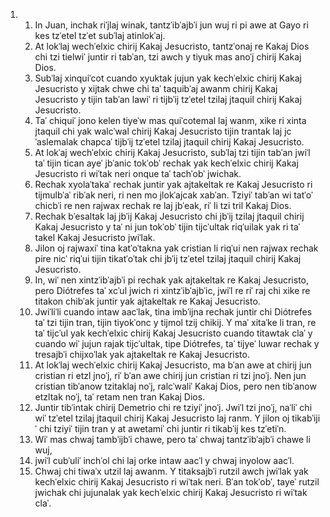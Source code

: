 <ol>
  <li>
    <ol>
      <li>In Juan, inchak riˈjlaj winak, tantzˈibˈajbˈi jun wuj ri pi awe at Gayo ri kes tzˈetel tzˈet subˈlaj atinlokˈaj.</li>
      <li>At lokˈlaj wechˈelxic chirij Kakaj Jesucristo, tantzˈonaj re Kakaj Dios chi tzi tielwiˈ juntir ri tabˈan, tzi awch y tiyuk mas anoˈj chirij Kakaj Dios.</li>
      <li>Subˈlaj xinquiˈcot cuando xyuktak jujun yak kechˈelxic chirij Kakaj Jesucristo y xijtak chwe chi taˈ taquibˈaj awanm chirij Kakaj Jesucristo y tijin tabˈan lawiˈ ri tijbˈij tzˈetel tzilaj jtaquil chirij Kakaj Jesucristo.</li>
      <li>Taˈ chiquiˈ jono kelen tiyeˈw mas quiˈcotemal laj wanm, xike ri xinta jtaquil chi yak walcˈwal chirij Kakaj Jesucristo tijin trantak laj jcˈaslemalak chapcaˈ tijbˈij tzˈetel tzilaj jtaquil chirij Kakaj Jesucristo.</li>
      <li>At lokˈaj wechˈelxic chirij Kakaj Jesucristo, subˈlaj tzi tijin tabˈan jwiˈl taˈ tijin tican ayeˈ jbˈanic tokˈobˈ rechak yak kechˈelxic chirij Kakaj Jesucristo ri wiˈtak neri onque taˈ tachˈobˈ jwichak.</li>
      <li>Rechak xyolaˈtakaˈ rechak juntir yak ajtakeltak re Kakaj Jesucristo ri tijmulbˈaˈ ribˈak neri, ri nen mo jlokˈajcak xabˈan. Tziyiˈ tabˈan wi tatˈoˈ chicbˈi re nen rajwax rechak re laj jbˈeak, riˈ li tzi tril Kakaj Dios.</li>
      <li>Rechak bˈesaltak laj jbˈij Kakaj Jesucristo chi jbˈij tzilaj jtaquil chirij Kakaj Jesucristo y taˈ ni jun tokˈobˈ tijin tijcˈultak riqˈuilak yak ri taˈ takel Kakaj Jesucristo jwiˈlak.</li>
      <li>Jilon oj rajwaxiˈ tina katˈoˈtakna yak cristian li riqˈui nen rajwax rechak pire nicˈ riqˈui tijin tikatˈoˈtak chi jbˈij tzˈetel tzilaj jtaquil chirij Kakaj Jesucristo.</li>
      <li>In, wiˈ nen xintzˈibˈajbˈi pi rechak yak ajtakeltak re Kakaj Jesucristo, pero Diótrefes taˈ xcˈul jwich ri xintzˈibˈajbˈic, jwiˈl re riˈ raj chi xike re titakon chibˈak juntir yak ajtakeltak re Kakaj Jesucristo.</li>
      <li>Jwiˈliˈli cuando intaw aacˈlak, tina imbˈijna rechak juntir chi Diótrefes taˈ tzi tijin tran, tijin tiyokˈonc y tijmol tzij chikij. Y maˈ xitaˈke li tran, re taˈ tijcˈul yak kechˈelxic chirij Kakaj Jesucristo cuando titawtak claˈ y cuando wiˈ jujun rajak tijcˈultak, tipe Diótrefes, taˈ tijyeˈ luwar rechak y tresajbˈi chijxoˈlak yak ajtakeltak re Kakaj Jesucristo.</li>
      <li>At lokˈlaj wechˈelxic chirij Kakaj Jesucristo, ma bˈan awe at chirij jun cristian ri etzl jnoˈj, riˈ bˈan awe chirij jun cristian ri tzi jnoˈj. Nen jun cristian tibˈanow tzitaklaj noˈj, ralcˈwaliˈ Kakaj Dios, pero nen tibˈanow etzltak noˈj, taˈ retam nen tran Kakaj Dios.</li>
      <li>Juntir tibˈintak chirij Demetrio chi re tziyiˈ jnoˈj. Jwiˈl tzi jnoˈj, naˈliˈ chi wiˈ tzˈetel tzilaj jtaquil chirij Kakaj Jesucristo laj ranm. Y jilon oj tikabˈijiˈ chi tziyiˈ tijin tran y at awetamiˈ chi juntir ri tikabˈij kes tzˈetiˈn.</li>
      <li>Wiˈ mas chwaj tambˈijbˈi chawe, pero taˈ chwaj tantzˈibˈajbˈi chawe li wuj,</li>
      <li>jwiˈl cubˈuliˈ inchˈol chi laj orke intaw aacˈl y chwaj inyolow aacˈl.</li>
      <li>Chwaj chi tiwaˈx utzil laj awanm. Y titaksajbˈi rutzil awch jwiˈlak yak kechˈelxic chirij Kakaj Jesucristo ri wiˈtak neri. Bˈan tokˈobˈ, tayeˈ rutzil jwichak chi jujunalak yak kechˈelxic chirij Kakaj Jesucristo ri wiˈtak claˈ.</li>
    </ol>
  </li>
</ol>